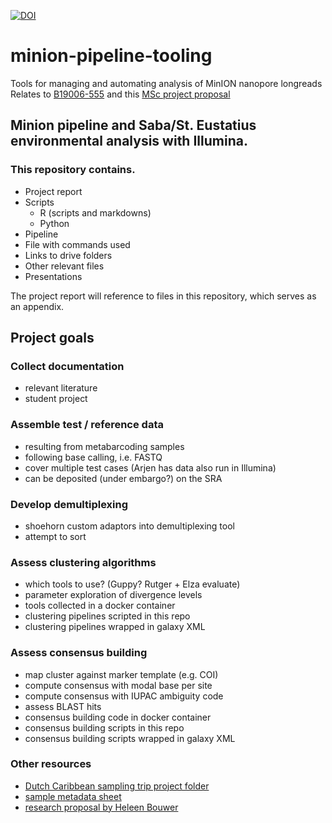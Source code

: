 [![DOI](https://zenodo.org/badge/208031235.svg)](https://zenodo.org/badge/latestdoi/208031235)

# minion-pipeline-tooling

Tools for managing and automating analysis of MinION nanopore longreads
Relates to [B19006-555](https://docs.google.com/spreadsheets/d/14XQJgJ_Fk2FqaAuyZOWalApxIOcrkr5V0KlYvKmkl6Q/edit?ts=5ca74201#gid=420939240) and this [MSc project proposal](https://docs.google.com/document/d/1eZRCKmotnMgoF08aTI3XvSKGO5fuuFFwqTTYFTFagEI/edit)

## Minion pipeline and Saba/St. Eustatius environmental analysis with Illumina.
### This repository contains.

- Project report
- Scripts
  - R (scripts and markdowns)
  - Python
- Pipeline
- File with commands used
- Links to drive folders
- Other relevant files
- Presentations 

The project report will reference to files in this repository, which serves as an appendix.

## Project goals

### Collect documentation

- relevant literature
- student project

### Assemble test / reference data

- resulting from metabarcoding samples
- following base calling, i.e. FASTQ
- cover multiple test cases (Arjen has data also run in Illumina)
- can be deposited (under embargo?) on the SRA

### Develop demultiplexing

- shoehorn custom adaptors into demultiplexing tool
- attempt to sort

### Assess clustering algorithms

- which tools to use? (Guppy? Rutger + Elza evaluate)
- parameter exploration of divergence levels
- tools collected in a docker container
- clustering pipelines scripted in this repo
- clustering pipelines wrapped in galaxy XML

### Assess consensus building

- map cluster against marker template (e.g. COI)
- compute consensus with modal base per site
- compute consensus with IUPAC ambiguity code
- assess BLAST hits
- consensus building code in docker container
- consensus building scripts in this repo
- consensus building scripts wrapped in galaxy XML

### Other resources

- [Dutch Caribbean sampling trip project folder](https://drive.google.com/drive/folders/0AJciDEav_vtMUk9PVA)
- [sample metadata sheet](https://docs.google.com/spreadsheets/d/1q1Q3AW5qvXCaXK5MO9jRTS8BdWyp5GQz9toH6hs0VhU/edit?ts=5e96c68e#gid=1654989386)
- [research proposal by Heleen Bouwer](https://drive.google.com/file/d/1YLrRx86EswGZK3411CPPQ86vAI4Q16Wf/view?usp=sharing)
